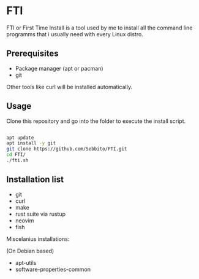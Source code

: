 # FTI

FTI or First Time Install is a tool used by me to install all the command line programms that i usually need with every Linux distro.

## Prerequisites

-  Package manager (apt or pacman)
-  git

Other tools like curl will be installed automatically.

## Usage

Clone this repository and go into the folder to execute the install script.

```bash

apt update
apt install -y git
git clone https://github.com/Sebbito/FTI.git
cd FTI/
./fti.sh

```

## Installation list

-  git
-  curl
-  make
-  rust suite via rustup
-  neovim
-  fish

Miscelanius installations:

(On Debian based)
-  apt-utils
-  software-properties-common